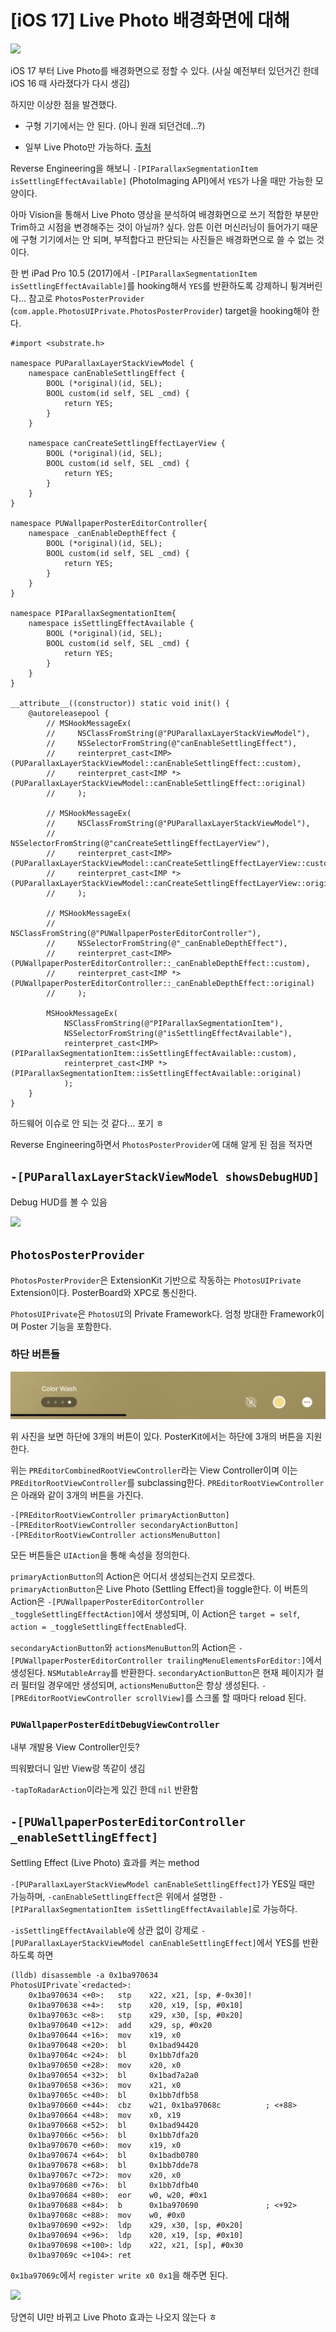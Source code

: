 # [iOS 17] Live Photo 배경화면에 대해

![](0.png)

iOS 17 부터 Live Photo를 배경화면으로 정할 수 있다. (사실 예전부터 있던거긴 한데 iOS 16 때 사라졌다가 다시 생김)

하지만 이상한 점을 발견했다.

- 구형 기기에서는 안 된다. (아니 원래 되던건데...?)

- 일부 Live Photo만 가능하다. [출처](https://www.clien.net/service/board/cm_iphonien/18200450)

Reverse Engineering을 해보니 `-[PIParallaxSegmentationItem isSettlingEffectAvailable]` (PhotoImaging API)에서 `YES`가 나올 때만 가능한 모양이다.

아마 Vision을 통해서 Live Photo 영상을 분석하여 배경화면으로 쓰기 적합한 부분만 Trim하고 시점을 변경해주는 것이 아닐까? 싶다. 암튼 이런 머신러닝이 들어가기 때문에 구형 기기에서는 안 되며, 부적합다고 판단되는 사진들은 배경화면으로 쓸 수 없는 것이다.

한 번 iPad Pro 10.5 (2017)에서 `-[PIParallaxSegmentationItem isSettlingEffectAvailable]`를 hooking해서 `YES`를 반환하도록 강제하니 튕겨버린다... 참고로 `PhotosPosterProvider` (`com.apple.PhotosUIPrivate.PhotosPosterProvider`) target을 hooking해야 한다.

```objc
#import <substrate.h>

namespace PUParallaxLayerStackViewModel {
    namespace canEnableSettlingEffect {
        BOOL (*original)(id, SEL);
        BOOL custom(id self, SEL _cmd) {
            return YES;
        }
    }

    namespace canCreateSettlingEffectLayerView {
        BOOL (*original)(id, SEL);
        BOOL custom(id self, SEL _cmd) {
            return YES;
        }
    }
}

namespace PUWallpaperPosterEditorController{
    namespace _canEnableDepthEffect {
        BOOL (*original)(id, SEL);
        BOOL custom(id self, SEL _cmd) {
            return YES;
        }
    }
}

namespace PIParallaxSegmentationItem{
    namespace isSettlingEffectAvailable {
        BOOL (*original)(id, SEL);
        BOOL custom(id self, SEL _cmd) {
            return YES;
        }
    }
}

__attribute__((constructor)) static void init() {
    @autoreleasepool {
        // MSHookMessageEx(
        //     NSClassFromString(@"PUParallaxLayerStackViewModel"),
        //     NSSelectorFromString(@"canEnableSettlingEffect"),
        //     reinterpret_cast<IMP>(PUParallaxLayerStackViewModel::canEnableSettlingEffect::custom),
        //     reinterpret_cast<IMP *>(PUParallaxLayerStackViewModel::canEnableSettlingEffect::original)
        //     );

        // MSHookMessageEx(
        //     NSClassFromString(@"PUParallaxLayerStackViewModel"),
        //     NSSelectorFromString(@"canCreateSettlingEffectLayerView"),
        //     reinterpret_cast<IMP>(PUParallaxLayerStackViewModel::canCreateSettlingEffectLayerView::custom),
        //     reinterpret_cast<IMP *>(PUParallaxLayerStackViewModel::canCreateSettlingEffectLayerView::original)
        //     );

        // MSHookMessageEx(
        //     NSClassFromString(@"PUWallpaperPosterEditorController"),
        //     NSSelectorFromString(@"_canEnableDepthEffect"),
        //     reinterpret_cast<IMP>(PUWallpaperPosterEditorController::_canEnableDepthEffect::custom),
        //     reinterpret_cast<IMP *>(PUWallpaperPosterEditorController::_canEnableDepthEffect::original)
        //     );

        MSHookMessageEx(
            NSClassFromString(@"PIParallaxSegmentationItem"),
            NSSelectorFromString(@"isSettlingEffectAvailable"),
            reinterpret_cast<IMP>(PIParallaxSegmentationItem::isSettlingEffectAvailable::custom),
            reinterpret_cast<IMP *>(PIParallaxSegmentationItem::isSettlingEffectAvailable::original)
            );
    }
}
```

하드웨어 이슈로 안 되는 것 같다... 포기 ㅎ

Reverse Engineering하면서 `PhotosPosterProvider`에 대해 알게 된 점을 적자면

## `-[PUParallaxLayerStackViewModel showsDebugHUD]`

Debug HUD를 볼 수 있음

![](2.png)

## `PhotosPosterProvider`

`PhotosPosterProvider`은 ExtensionKit 기반으로 작동하는 `PhotosUIPrivate` Extension이다. PosterBoard와 XPC로 통신한다.

`PhotosUIPrivate`은 `PhotosUI`의 Private Framework다. 엄청 방대한 Framework이며 Poster 기능을 포함한다.

### 하단 버튼들

![](1.png)

위 사진을 보면 하단에 3개의 버튼이 있다. PosterKit에서는 하단에 3개의 버튼을 지원한다.

위는 `PREditorCombinedRootViewController`라는 View Controller이며 이는 `PREditorRootViewController`를 subclassing한다. `PREditorRootViewController`은 아래와 같이 3개의 버튼을 가진다.

```objc
-[PREditorRootViewController primaryActionButton]
-[PREditorRootViewController secondaryActionButton]
-[PREditorRootViewController actionsMenuButton]
```

모든 버튼들은 `UIAction`을 통해 속성을 정의한다.

`primaryActionButton`의 Action은 어디서 생성되는건지 모르겠다. `primaryActionButton`은 Live Photo (Settling Effect)을 toggle한다. 이 버튼의 Action은 `-[PUWallpaperPosterEditorController _toggleSettlingEffectAction]`에서 생성되며, 이 Action은 `target = self`,  `action = _toggleSettlingEffectEnabled`다.

`secondaryActionButton`와 `actionsMenuButton`의 Action은 `-[PUWallpaperPosterEditorController trailingMenuElementsForEditor:]`에서 생성된다. `NSMutableArray`를 반환한다. `secondaryActionButton`은 현재 페이지가 컬러 필터일 경우에만 생성되며, `actionsMenuButton`은 항상 생성된다. `-[PREditorRootViewController scrollView]`를 스크롤 할 때마다 reload 된다.

### `PUWallpaperPosterEditDebugViewController`

내부 개발용 View Controller인듯?

띄워봤더니 일반 View랑 똑같이 생김

`-tapToRadarAction`이라는게 있긴 한데 `nil` 반환함

## `-[PUWallpaperPosterEditorController _enableSettlingEffect]`

Settling Effect (Live Photo) 효과를 켜는 method

`-[PUParallaxLayerStackViewModel canEnableSettlingEffect]`가 YES일 때만 가능하며, `-canEnableSettlingEffect`은 위에서 설명한 `-[PIParallaxSegmentationItem isSettlingEffectAvailable]`로 가능하다.

`-isSettlingEffectAvailable`에 상관 없이 강제로 `-[PUParallaxLayerStackViewModel canEnableSettlingEffect]`에서 YES를 반환하도록 하면

```
(lldb) disassemble -a 0x1ba970634
PhotosUIPrivate`<redacted>:
    0x1ba970634 <+0>:   stp    x22, x21, [sp, #-0x30]!
    0x1ba970638 <+4>:   stp    x20, x19, [sp, #0x10]
    0x1ba97063c <+8>:   stp    x29, x30, [sp, #0x20]
    0x1ba970640 <+12>:  add    x29, sp, #0x20
    0x1ba970644 <+16>:  mov    x19, x0
    0x1ba970648 <+20>:  bl     0x1bad94420
    0x1ba97064c <+24>:  bl     0x1bb7dfa20
    0x1ba970650 <+28>:  mov    x20, x0
    0x1ba970654 <+32>:  bl     0x1bad7a2a0
    0x1ba970658 <+36>:  mov    x21, x0
    0x1ba97065c <+40>:  bl     0x1bb7dfb58
    0x1ba970660 <+44>:  cbz    w21, 0x1ba97068c          ; <+88>
    0x1ba970664 <+48>:  mov    x0, x19
    0x1ba970668 <+52>:  bl     0x1bad94420
    0x1ba97066c <+56>:  bl     0x1bb7dfa20
    0x1ba970670 <+60>:  mov    x19, x0
    0x1ba970674 <+64>:  bl     0x1badb0780
    0x1ba970678 <+68>:  bl     0x1bb7dde78
    0x1ba97067c <+72>:  mov    x20, x0
    0x1ba970680 <+76>:  bl     0x1bb7dfb40
    0x1ba970684 <+80>:  eor    w0, w20, #0x1
    0x1ba970688 <+84>:  b      0x1ba970690               ; <+92>
    0x1ba97068c <+88>:  mov    w0, #0x0
    0x1ba970690 <+92>:  ldp    x29, x30, [sp, #0x20]
    0x1ba970694 <+96>:  ldp    x20, x19, [sp, #0x10]
    0x1ba970698 <+100>: ldp    x22, x21, [sp], #0x30
    0x1ba97069c <+104>: ret    
```

`0x1ba97069c`에서 `register write x0 0x1`을 해주면 된다.

![](3.png)

당연히 UI만 바뀌고 Live Photo 효과는 나오지 않는다 ㅎ